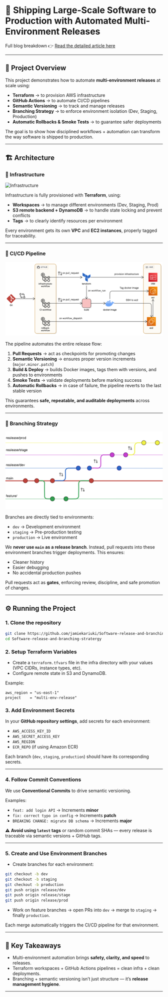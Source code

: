 # 🚀 Shipping Large-Scale Software to Production with Automated Multi-Environment Releases

Full blog breakdown 👉 [Read the detailed article here](https://medium.com/@jamiekariuki18/shipping-large-scale-software-to-production-automating-multi-environment-releases-with-ci-cd-24c1e796f31f)

---

## 📌 Project Overview

This project demonstrates how to automate **multi-environment releases** at scale using:

- **Terraform** → to provision AWS infrastructure
- **GitHub Actions** → to automate CI/CD pipelines
- **Semantic Versioning** → to track and manage releases
- **Branching Strategy** → to enforce environment isolation (Dev, Staging, Production)
- **Automatic Rollbacks & Smoke Tests** → to guarantee safer deployments

The goal is to show how disciplined workflows + automation can transform the way software is shipped to production.

---

## 🏗️ Architecture

### 🔹 Infrastructure

![Infrastructure](infrastrucutre.png)

Infrastructure is fully provisioned with **Terraform**, using:

- **Workspaces** → to manage different environments (Dev, Staging, Prod)
- **S3 remote backend + DynamoDB** → to handle state locking and prevent conflicts
- **Tags** → to clearly identify resources per environment

Every environment gets its own **VPC** and **EC2 instances**, properly tagged for traceability.

---

### 🔹 CI/CD Pipeline

![Pipeline](pipline.png)

The pipeline automates the entire release flow:

1. **Pull Requests** → act as checkpoints for promoting changes
2. **Semantic Versioning** → ensures proper version increments (`major.minor.patch`)
3. **Build & Deploy** → builds Docker images, tags them with versions, and pushes to environments
4. **Smoke Tests** → validate deployments before marking success
5. **Automatic Rollbacks** → in case of failure, the pipeline reverts to the last stable version

This guarantees **safe, repeatable, and auditable deployments** across environments.

---

### 🔹 Branching Strategy

![Branching](branching.png)

Branches are directly tied to environments:

- `dev` → Development environment
- `staging` → Pre-production testing
- `production` → Live environment

We **never use `main` as a release branch**. Instead, pull requests into these environment branches trigger deployments.
This ensures:

- Cleaner history
- Easier debugging
- No accidental production pushes

Pull requests act as **gates**, enforcing review, discipline, and safe promotion of changes.

---

## ⚙️ Running the Project

### 1. Clone the repository

```bash
git clone https://github.com/jamiekariuki/Software-release-and-branching-stratergy.git
cd Software-release-and-branching-stratergy
```

### 2. Setup Terraform Variables

- Create a `terraform.tfvars` file in the infra directory with your values (VPC CIDRs, instance types, etc).
- Configure remote state in S3 and DynamoDB.

Example:

```hcl
aws_region = "us-east-1"
project    = "multi-env-release"
```

### 3. Add Environment Secrets

In your **GitHub repository settings**, add secrets for each environment:

- `AWS_ACCESS_KEY_ID`
- `AWS_SECRET_ACCESS_KEY`
- `AWS_REGION`
- `ECR_REPO` (if using Amazon ECR)

Each branch (`dev`, `staging`, `production`) should have its corresponding secrets.

---

### 4. Follow Commit Conventions

We use **Conventional Commits** to drive semantic versioning.

Examples:

- `feat: add login API` → Increments **minor**
- `fix: correct typo in config` → Increments **patch**
- `BREAKING CHANGE: migrate DB schema` → Increments **major**

⚠️ **Avoid using `latest` tags** or random commit SHAs — every release is traceable via semantic versions + GitHub tags.

---

### 5. Create and Use Environment Branches

- Create branches for each environment:

```bash
git checkout -b dev
git checkout -b staging
git checkout -b production
git push origin release/dev
git push origin release/stage
git push origin release/prod
```

- Work on feature branches → open PRs into `dev` → merge to `staging` → finally `production`.

Each merge automatically triggers the CI/CD pipeline for that environment.

---

## 🌟 Key Takeaways

- Multi-environment automation brings **safety, clarity, and speed** to releases.
- Terraform workspaces + GitHub Actions pipelines = clean infra + clean deployments.
- Branching + semantic versioning isn’t just structure — it’s **release management hygiene**.

---
